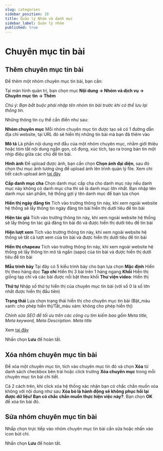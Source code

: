 ```yaml
---
slug: categories
sidebar_position: 10
title: Quản lý Nhóm và danh mục
sidebar_label: Quản lý nhóm
published: true
---
```

# Chuyên mục tin bài

## Thêm chuyên mục tin bài

Để thêm một nhóm chuyên mục tin bài, bạn cần:

Tại màn hình quản trị, bạn chọn mục **Nội dung 
-> Nhóm và dịch vụ -> Chuyên mục tin -> Thêm**

*Chú ý: Bạn bắt buộc phải nhập tên nhóm tin bài trước khi có thể lưu lại thông tin.*

Những thông tin cụ thể cần điền như sau:

**Nhóm chuyên mục**
Mỗi nhóm chuyên mục tin được tạo sẽ có 1 đường dẫn địa chỉ website, tại URL đó sẽ hiển thị những tin bài mà bạn đã thêm vào

**Mô tả**
Là phần nội dung mở đầu của một nhóm chuyên mục, nhằm giới thiệu hoặc tóm tắt nội dung ngắn gọn, cô đọng, xúc tích, tạo ra trong bản tin một nhịp điệu giữa các chủ đề tin bài.

**Hình ảnh**
Để upload được ảnh, bạn cần chọn **Chọn ảnh đại diện**, sau đó chọn thư mục ảnh tương ứng để upload ảnh lên trình quản lý file. Xem chi tiết cách upload ảnh [tại đây](https://mkmate.osd.vn/docs/common/finder)

**Cấp danh mục cha**
Chọn danh mục cấp cha cho danh mục này nếu danh mục này không có danh mục cha thì sẽ là danh mục lớn nhất. Bạn nhập tên danh mục sản phẩm, hệ thống gợi ý tên danh mục để bạn lựa chọn

**Hiển thị ngày đăng tin**
Tích vào trường thông tin này, khi xem ngoài website hệ thống sẽ lấy thông tin ngày đăng tin bài hiển thị dưới tiêu đề tin bài

**Hiện tác giả**
Tích vào trường thông tin này, khi xem ngoài website hệ thống sẽ lấy thông tin tác giả đăng tin bài đó và được hiển thị dưới tiêu đề tin bài

**Hiện lượt xem**
Tích vào trường thông tin này, khi xem ngoài website hệ thống sẽ tất cả lượt xem của tin bài và được hiển thị dưới tiêu đề tin bài

**Hiển thị chapeau**
Tích vào trường thông tin này, khi xem ngoài website hệ thống sẽ lấy thông tin mô tả ngắn (sapo) của tin bài và được hiển thị dưới tiêu đề tin bài

**Mẫu trình bày**
Tại đây có 5 kiểu trình bày cho bạn lựa chọn
**Mặc định**
Hiển thị theo hàng dọc
**Tạp chí**
Hiển thị 3 bài trên 1 hàng ngang
**Khối**
Hiển thị giống tạp chí và các bài được nổi bật theo khối
**Thư viện video**: Hiển thị

**Thứ tự**
Nhập số thứ tự hiển thị của chuyên mục tin bài (với số 0 là số lớn nhất được hiển thị đầu tiên)

**Trạng thái**
Lựa chọn trạng thái hiển thị cho chuyên mục tin bài (Bật_màu xanh: cho phép hiển thị/Tắt_màu xám: không cho phép hiển thị)

*Chỉnh sửa SEO để tối ưu trên các công cụ tìm kiếm bao gồm Meta title, Meta keyword, Meta Description.
Meta title*

Xem [tại đây](https://mkmate.osd.vn/docs/common/seo)

Nhấn chọn **Lưu** để hoàn tất.

## Xóa nhóm chuyên mục tin bài

Để xóa một chuyên mục tin, tích vào chuyên mục tin đó và chọn **Xóa** từ danh sách checkbox bên trái hoặc click trường **Xóa chuyên mục** trong mỗi chuyên mục tin bài chi tiết.

Cả 2 cách trên, khi click xóa hệ thống xác nhận bạn có chắc chắn muốn xóa không với nội dung như sau **Xóa bỏ là hành động sẽ không phục hồi lại được dữ liệu! Bạn có chắc chắn muốn thực hiện việc này?**. Bạn chọn **OK** để xóa tin bài đó.

## Sửa nhóm chuyên mục tin bài

Nhấp chọn trực tiếp vào nhóm chuyên mục tin bài cần sửa hoặc nhấn vào icon bút chì.

Nhấn chọn **Lưu** để hoàn tất.
